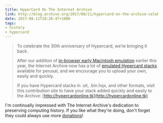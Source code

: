 ```yaml
---
title: HyperCard On The Internet Archive
link: http://blog.archive.org/2017/08/11/hypercard-on-the-archive-celebrating-30-years-of-hypercard/
date: 2017-08-11T18:26:47+1000
tags:
- history
- hypercard
---
```


> To celebrate the 30th anniversary of Hypercard, we’re bringing it back.
>
> After our addition of [in-browser early Macintosh emulation](https://archive.org/details/softwarelibrary_mac) earlier this year, the Internet Archive now has a lot of [emulated Hypercard stacks](https://archive.org/details/hypercardstacks) available for perusal, and we encourage you to upload your own, easily and quickly.
> 
> If you have Hypercard stacks in .sit, .bin.hqx, and other formats, visit this contribution site to have your stack added quickly and easily to the Archive: [http://hypercardonline.tk](http://hypercardonline.tk)  

I'm continually impressed with The Internet Archive's dedication to preserving computing history. If you like what they're doing, don't forget they could always use more [donations](https://archive.org/donate/)!